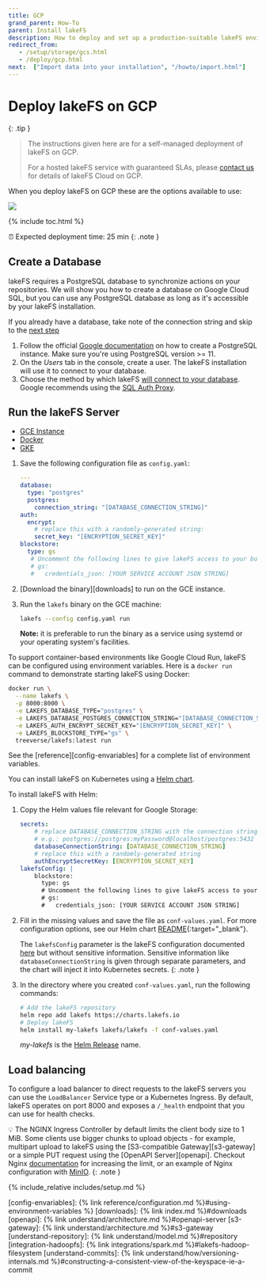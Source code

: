 ```yaml
---
title: GCP
grand_parent: How-To
parent: Install lakeFS
description: How to deploy and set up a production-suitable lakeFS environment on Google Cloud Platform (GCP).
redirect_from:
   - /setup/storage/gcs.html 
   - /deploy/gcp.html 
next:  ["Import data into your installation", "/howto/import.html"]
---
```


# Deploy lakeFS on GCP


{: .tip }
> The instructions given here are for a self-managed deployment of lakeFS on GCP. 
> 
> For a hosted lakeFS service with guaranteed SLAs, please [contact us](https://lakefs.io/contact-us/) for details of lakeFS Cloud on GCP.

When you deploy lakeFS on GCP these are the options available to use: 

![](/assets/img/deploy/deploy-on-gcp.excalidraw.png)

{% include toc.html %}

⏰ Expected deployment time: 25 min
{: .note }

## Create a Database

lakeFS requires a PostgreSQL database to synchronize actions on your repositories.
We will show you how to create a database on Google Cloud SQL, but you can use any PostgreSQL database as long as it's accessible by your lakeFS installation.

If you already have a database, take note of the connection string and skip to the [next step](#run-the-lakefs-server)

1. Follow the official [Google documentation](https://cloud.google.com/sql/docs/postgres/quickstart#create-instance) on how to create a PostgreSQL instance.
   Make sure you're using PostgreSQL version >= 11.
1. On the *Users* tab in the console, create a user. The lakeFS installation will use it to connect to your database.
1. Choose the method by which lakeFS [will connect to your database](https://cloud.google.com/sql/docs/postgres/connect-overview). Google recommends using
   the [SQL Auth Proxy](https://cloud.google.com/sql/docs/postgres/sql-proxy).


## Run the lakeFS Server

<div class="tabs">
  <ul>
    <li><a href="#gce">GCE Instance</a></li>
    <li><a href="#docker">Docker</a></li>
    <li><a href="#gke">GKE</a></li>
  </ul>
  <div markdown="1" id="gce">

1. Save the following configuration file as `config.yaml`:

   ```yaml
   ---
   database:
     type: "postgres"
     postgres:
       connection_string: "[DATABASE_CONNECTION_STRING]"
   auth:
     encrypt:
       # replace this with a randomly-generated string:
       secret_key: "[ENCRYPTION_SECRET_KEY]"
   blockstore:
     type: gs
      # Uncomment the following lines to give lakeFS access to your buckets using a service account:
      # gs:
      #   credentials_json: [YOUR SERVICE ACCOUNT JSON STRING]
   ```
   
1. [Download the binary][downloads] to run on the GCE instance.
1. Run the `lakefs` binary on the GCE machine:
   ```bash
   lakefs --config config.yaml run
   ```
   **Note:** it is preferable to run the binary as a service using systemd or your operating system's facilities.

</div>
<div markdown="2" id="docker">

To support container-based environments like Google Cloud Run, lakeFS can be configured using environment variables. Here is a `docker run`
command to demonstrate starting lakeFS using Docker:

```sh
docker run \
  --name lakefs \
  -p 8000:8000 \
  -e LAKEFS_DATABASE_TYPE="postgres" \
  -e LAKEFS_DATABASE_POSTGRES_CONNECTION_STRING="[DATABASE_CONNECTION_STRING]" \
  -e LAKEFS_AUTH_ENCRYPT_SECRET_KEY="[ENCRYPTION_SECRET_KEY]" \
  -e LAKEFS_BLOCKSTORE_TYPE="gs" \
  treeverse/lakefs:latest run
```

See the [reference][config-envariables] for a complete list of environment variables.

</div>
<div markdown="3" id="gke">

You can install lakeFS on Kubernetes using a [Helm chart](https://github.com/treeverse/charts/tree/master/charts/lakefs).

To install lakeFS with Helm:

1. Copy the Helm values file relevant for Google Storage:
   
   ```yaml
   secrets:
       # replace DATABASE_CONNECTION_STRING with the connection string of the database you created in a previous step.
       # e.g.: postgres://postgres:myPassword@localhost/postgres:5432
       databaseConnectionString: [DATABASE_CONNECTION_STRING]
       # replace this with a randomly-generated string
       authEncryptSecretKey: [ENCRYPTION_SECRET_KEY]
   lakefsConfig: |
       blockstore:
         type: gs
         # Uncomment the following lines to give lakeFS access to your buckets using a service account:
         # gs:
         #   credentials_json: [YOUR SERVICE ACCOUNT JSON STRING]
   ```
1. Fill in the missing values and save the file as `conf-values.yaml`. For more configuration options, see our Helm chart [README](https://github.com/treeverse/charts/blob/master/charts/lakefs/README.md#custom-configuration){:target="_blank"}.

   The `lakefsConfig` parameter is the lakeFS configuration documented [here](https://docs.lakefs.io/reference/configuration.html) but without sensitive information.
   Sensitive information like `databaseConnectionString` is given through separate parameters, and the chart will inject it into Kubernetes secrets.
   {: .note }

1. In the directory where you created `conf-values.yaml`, run the following commands:

   ```bash
   # Add the lakeFS repository
   helm repo add lakefs https://charts.lakefs.io
   # Deploy lakeFS
   helm install my-lakefs lakefs/lakefs -f conf-values.yaml
   ```

   *my-lakefs* is the [Helm Release](https://helm.sh/docs/intro/using_helm/#three-big-concepts) name.


## Load balancing

To configure a load balancer to direct requests to the lakeFS servers you can use the `LoadBalancer` Service type or a Kubernetes Ingress.
By default, lakeFS operates on port 8000 and exposes a `/_health` endpoint that you can use for health checks.

💡 The NGINX Ingress Controller by default limits the client body size to 1 MiB.
Some clients use bigger chunks to upload objects - for example, multipart upload to lakeFS using the [S3-compatible Gateway][s3-gateway] or 
a simple PUT request using the [OpenAPI Server][openapi].
Checkout Nginx [documentation](https://kubernetes.github.io/ingress-nginx/user-guide/nginx-configuration/annotations/#custom-max-body-size) for increasing the limit, or an example of Nginx configuration with [MinIO](https://docs.min.io/docs/setup-nginx-proxy-with-minio.html).
{: .note }

</div>
</div>


{% include_relative includes/setup.md %}

[config-envariables]:  {% link reference/configuration.md %}#using-environment-variables %}
[downloads]:  {% link index.md %}#downloads
[openapi]:  {% link understand/architecture.md %}#openapi-server
[s3-gateway]:  {% link understand/architecture.md %}#s3-gateway
[understand-repository]:  {% link understand/model.md %}#repository
[integration-hadoopfs]:  {% link integrations/spark.md %}#lakefs-hadoop-filesystem
[understand-commits]:  {% link understand/how/versioning-internals.md %}#constructing-a-consistent-view-of-the-keyspace-ie-a-commit

